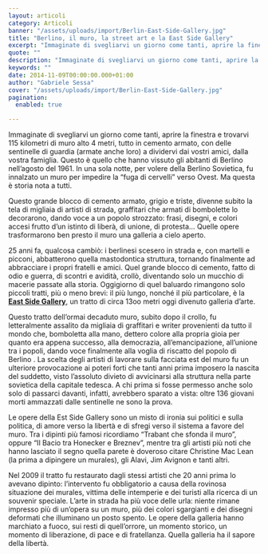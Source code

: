 ```yaml
---
layout: articoli
category: Articoli
banner: "/assets/uploads/import/Berlin-East-Side-Gallery.jpg"
title: "Berlino, il muro, la street art e la East Side Gallery"
excerpt: "Immaginate di svegliarvi un giorno come tanti, aprire la finestra e trovarvi 115 kilometri di muro alto 4 metri, tutto in cemento armato, con delle sentinelle di guardia (armate anche loro) a dividervi dai vostri amici, dalla vostra famiglia. Questo è quello che hanno vissuto gli abitanti di Berlino nell’agosto del 1961.  In una sola [&hellip"
quote: ""
description: "Immaginate di svegliarvi un giorno come tanti, aprire la finestra e trovarvi 115 kilometri di muro alto 4 metri, tutto in cemento armato, con delle sentinelle di guardia (armate anche loro) a dividervi dai vostri amici, dalla vostra famiglia. Questo è quello che hanno vissuto gli abitanti di Berlino nell’agosto del 1961.  In una sola [&hellip"
keywords: ""
date: 2014-11-09T00:00:00.000+01:00
author: "Gabriele Sessa"
cover: "/assets/uploads/import/Berlin-East-Side-Gallery.jpg"
pagination:
  enabled: true

---
```


[](https://hotmc.com/wp-content/uploads/2014/11/Berlin-East-Side-Gallery.jpg)

Immaginate di svegliarvi un giorno come tanti, aprire la finestra e trovarvi 115 kilometri di muro alto 4 metri, tutto in cemento armato, con delle sentinelle di guardia (armate anche loro) a dividervi dai vostri amici, dalla vostra famiglia. Questo è quello che hanno vissuto gli abitanti di Berlino nell’agosto del 1961\. In una sola notte, per volere della Berlino Sovietica, fu innalzato un muro per impedire la “fuga di cervelli” verso Ovest. Ma questa è storia nota a tutti.  
  
Questo grande blocco di cemento armato, grigio e triste, divenne subito la tela di migliaia di artisti di strada, graffitari che armati di bombolette lo decorarono, dando voce a un popolo strozzato: frasi, disegni, e colori accesi frutto d’un istinto di liberà, di unione, di protesta… Quelle opere trasformarono ben presto il muro una galleria a cielo aperto.  
  
25 anni fa, qualcosa cambiò: i berlinesi scesero in strada e, con martelli e picconi, abbatterono quella mastodontica struttura, tornando finalmente ad abbracciare i propri fratelli e amici. Quel grande blocco di cemento, fatto di odio e guerra, di scontri e avidità, crollò, diventando solo un mucchio di macerie passate alla storia. Oggigiorno di quel baluardo rimangono solo piccoli tratti, più o meno brevi: il più lungo, nonché il più particolare, è la [**East Side Gallery**](http://www.eastsidegallery-berlin.de/ "http://www.eastsidegallery-berlin.de/"), un tratto di circa 13oo metri oggi divenuto galleria d’arte.

Questo tratto dell’ormai decaduto muro, subito dopo il crollo, fu letteralmente assalito da migliaia di graffitari e writer provenienti da tutto il mondo che, bomboletta alla mano, dettero colore alla propria gioia per quanto era appena successo, alla democrazia, all’emancipazione, all’unione tra i popoli, dando voce finalmente alla voglia di riscatto del popolo di Berlino . La scelta degli artisti di lavorare sulla facciata est del muro fu un ulteriore provocazione ai poteri forti che tanti anni prima imposero la nascita del suddetto, visto l’assoluto divieto di avvicinarsi alla struttura nella parte sovietica della capitale tedesca. A chi prima si fosse permesso anche solo solo di passarci davanti, infatti, avrebbero sparato a vista: oltre 136 giovani morti ammazzati dalle sentinelle ne sono la prova.  
  
Le opere della Est Side Gallery sono un misto di ironia sui politici e sulla politica, di amore verso la libertà e di sfregi verso il sistema a favore del muro. Tra i dipinti più famosi ricordiamo “Trabant che sfonda il muro”, oppure “Il Bacio tra Honecker e Breznev”, mentre tra gli artisti più noti che hanno lasciato il segno quella parete è doveroso citare Christine Mac Lean (la prima a dipingere un murales), gli Alavi, Jim Avignon e tanti altri.  
  
Nel 2009 il tratto fu restaurato dagli stessi artisti che 20 anni prima lo avevano dipinto: l’intervento fu obbligatorio a causa della rovinosa situazione dei murales, vittima delle intemperie e dei turisti alla ricerca di un souvenir speciale. L’arte in strada ha più voce delle urla: niente rimane impresso più di un’opera su un muro, più dei colori sgargianti e dei disegni deformati che illuminano un posto spento. Le opere della galleria hanno marchiato a fuoco, sui resti di quell’orrore, un momento storico, un momento di liberazione, di pace e di fratellanza. Quella galleria ha il sapore della libertà.
